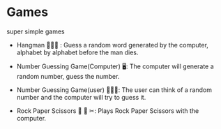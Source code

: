 # Games
super simple games

- Hangman 🙆🏻‍♂️ : Guess a random word generated by the computer, alphabet by alphabet before the man dies.

- Number Guessing Game(Computer) 🖥: The computer will generate a random number, guess the number.

- Number Guessing Game(user) 🧑🏼‍💻: The user can think of a random number and the computer will try to guess it.

- Rock Paper Scissors 🗿 📄 ✂: Plays Rock Paper Scissors with the computer.

